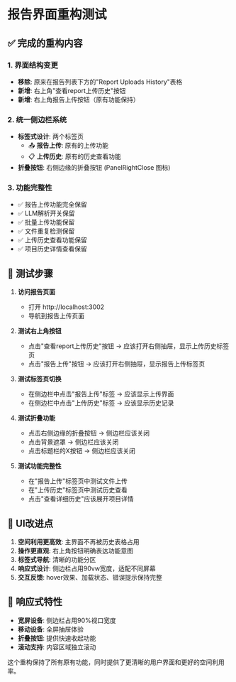 # 报告界面重构测试

## ✅ 完成的重构内容

### 1. 界面结构变更
- **移除**: 原来在报告列表下方的"Report Uploads History"表格
- **新增**: 右上角"查看report上传历史"按钮
- **新增**: 右上角报告上传按钮（原有功能保持）

### 2. 统一侧边栏系统
- **标签式设计**: 两个标签页
  - 📤 **报告上传**: 原有的上传功能
  - 📋 **上传历史**: 原有的历史查看功能
- **折叠按钮**: 右侧边缘的折叠按钮 (PanelRightClose 图标)

### 3. 功能完整性
- ✅ 报告上传功能完全保留
- ✅ LLM解析开关保留
- ✅ 批量上传功能保留
- ✅ 文件重复检测保留
- ✅ 上传历史查看功能保留
- ✅ 项目历史详情查看保留

## 🎯 测试步骤

1. **访问报告页面**
   - 打开 http://localhost:3002
   - 导航到报告上传页面

2. **测试右上角按钮**
   - 点击"查看report上传历史"按钮 → 应该打开右侧抽屉，显示上传历史标签页
   - 点击"报告上传"按钮 → 应该打开右侧抽屉，显示报告上传标签页

3. **测试标签页切换**
   - 在侧边栏中点击"报告上传"标签 → 应该显示上传界面
   - 在侧边栏中点击"上传历史"标签 → 应该显示历史记录

4. **测试折叠功能**
   - 点击右侧边缘的折叠按钮 → 侧边栏应该关闭
   - 点击背景遮罩 → 侧边栏应该关闭
   - 点击标题栏的X按钮 → 侧边栏应该关闭

5. **测试功能完整性**
   - 在"报告上传"标签页中测试文件上传
   - 在"上传历史"标签页中测试历史查看
   - 点击"查看详细历史"应该展开项目详情

## 🎨 UI改进点

1. **空间利用更高效**: 主界面不再被历史表格占用
2. **操作更直观**: 右上角按钮明确表达功能意图
3. **标签式导航**: 清晰的功能分区
4. **响应式设计**: 侧边栏占用90vw宽度，适配不同屏幕
5. **交互反馈**: hover效果、加载状态、错误提示保持完整

## 📱 响应式特性

- **宽屏设备**: 侧边栏占用90%视口宽度
- **移动设备**: 全屏抽屉体验
- **折叠按钮**: 提供快速收起功能
- **滚动支持**: 内容区域独立滚动

这个重构保持了所有原有功能，同时提供了更清晰的用户界面和更好的空间利用率。
